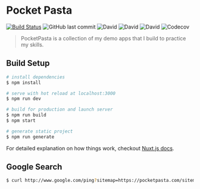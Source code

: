 # Pocket Pasta
[![Build Status](https://travis-ci.com/shadow81627/pocketpasta.svg?branch=master)](https://travis-ci.com/shadow81627/pocketpasta)
![GitHub last commit](https://img.shields.io/github/last-commit/shadow81627/pocketpasta.svg)
![David](https://img.shields.io/david/shadow81627/pocketpasta.svg)
![David](https://img.shields.io/david/dev/shadow81627/pocketpasta.svg)
![David](https://img.shields.io/david/peer/shadow81627/pocketpasta.svg)
![Codecov](https://img.shields.io/codecov/c/github/shadow81627/pocketpasta.svg)

> PocketPasta is a collection of my demo apps that I build to practice my skills.

## Build Setup

``` bash
# install dependencies
$ npm install

# serve with hot reload at localhost:3000
$ npm run dev

# build for production and launch server
$ npm run build
$ npm start

# generate static project
$ npm run generate
```

For detailed explanation on how things work, checkout [Nuxt.js docs](https://nuxtjs.org).

## Google Search

```bash
$ curl http://www.google.com/ping?sitemap=https://pocketpasta.com/sitemap.xml
```
